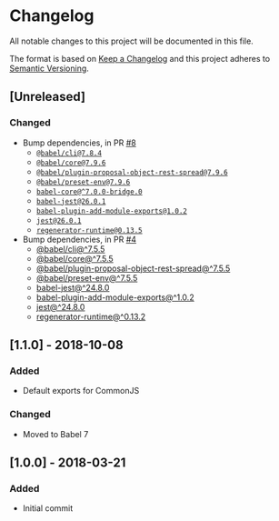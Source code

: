 # Changelog
All notable changes to this project will be documented in this file.

The format is based on [Keep a Changelog](http://keepachangelog.com/en/1.0.0/)
and this project adheres to [Semantic Versioning](http://semver.org/spec/v2.0.0.html).

## [Unreleased]

### Changed

- Bump dependencies, in PR [#8](https://github.com/compulim/on-error-resume-next/pull/8)
   - [`@babel/cli@7.8.4`](https://npmjs.com/package/@babel/cli)
   - [`@babel/core@7.9.6`](https://npmjs.com/package/@babel/core)
   - [`@babel/plugin-proposal-object-rest-spread@7.9.6`](https://npmjs.com/package/@babel/plugin-proposal-object-rest-spread)
   - [`@babel/preset-env@7.9.6`](https://npmjs.com/package/@babel/preset-env)
   - [`babel-core@^7.0.0-bridge.0`](https://npmjs.com/package/babel-core)
   - [`babel-jest@26.0.1`](https://npmjs.com/package/babel-jest)
   - [`babel-plugin-add-module-exports@1.0.2`](https://npmjs.com/package/babel-plugin-add-module-exports)
   - [`jest@26.0.1`](https://npmjs.com/package/jest)
   - [`regenerator-runtime@0.13.5`](https://npmjs.com/package/regenerator-runtime)
- Bump dependencies, in PR [#4](https://github.com/compulim/on-error-resume-next/pull/4)
   - [@babel/cli@^7.5.5](https://www.npmjs.com/package/@babel/cli)
   - [@babel/core@^7.5.5](https://www.npmjs.com/package/@babel/core)
   - [@babel/plugin-proposal-object-rest-spread@^7.5.5](https://www.npmjs.com/package/@babel/plugin-proposal-object-rest-spread)
   - [@babel/preset-env@^7.5.5](https://www.npmjs.com/package/@babel/preset-env)
   - [babel-jest@^24.8.0](https://www.npmjs.com/package/babel-jest)
   - [babel-plugin-add-module-exports@^1.0.2](https://www.npmjs.com/package/babel-plugin-add-module-exports)
   - [jest@^24.8.0](https://www.npmjs.com/package/jest)
   - [regenerator-runtime@^0.13.2](https://www.npmjs.com/package/regenerator-runtime)

## [1.1.0] - 2018-10-08

### Added

- Default exports for CommonJS

### Changed

- Moved to Babel 7

## [1.0.0] - 2018-03-21

### Added

- Initial commit
